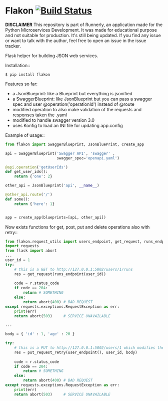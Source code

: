 Flakon [![Build Status](https://travis-ci.org/MFranceschi6/flakon.svg?branch=master)](https://travis-ci.org/MFranceschi6/flakon)
======

**DISCLAIMER** This repository is part of Runnerly, an application made for
the Python Microservices Development. It was made for educational
purpose and not suitable for production. It's still being updated.
If you find any issue or want to talk with the author, feel free to
open an issue in the issue tracker.

Flask helper for building JSON web services.

Installation::

    $ pip install flakon


Features so far:

- a JsonBlueprint: like a Blueprint but everything is jsonified
- a SwaggerBlueprint: like JsonBlueprint but you can pass a swagger spec
  and user @operation('operationId') instead of @route
- modified operation to also make validation of the requests and responses taken the .yaml
- modified to handle swagger version 3.0
- uses Konfig to load an INI file for updating app.config


Example of usage::
```python
from flakon import SwaggerBlueprint, JsonBluePrint, create_app

api = SwaggerBlueprint('Swagger API', 'swagger' ,
                       swagger_spec='openapi.yaml')

@api.operation('getUserIds')
def get_user_ids():
    return {'one': 2}

other_api = JsonBlueprint('api', __name__)

@other_api.route('/')
def some():
    return {'here': 1}


app = create_app(blueprints=[api, other_api])
```

Now exists functions for get, post, put and delete operations also with retry::

```python
from flakon.request_utils import users_endpoint, get_request, runs_endpoint, put_request_retry
import requests
from flask import abort
...
user_id = 1
try:
    # this is a GET to http://127.0.0.1:5002/users/1/runs
    res = get_request(runs_endpoint(user_id))
    
    code = r.status_code
    if code == 204:
        return # SOMETHING
    else:
        return abort(400) # BAD REQUEST
except requests.exceptions.RequestException as err:
    print(err)
    return abort(503)     # SERVICE UNAVAILABLE

...

body = { 'id' : 1, 'age' : 20 }

try:
    # this is a PUT to http://127.0.0.1:5002/users/1 which modifies the age of the user with id 1
    res = put_request_retry(user_endpoint(), user_id, body)
    
    code = r.status_code
    if code == 204:
        return # SOMETHING
    else:
        return abort(400) # BAD REQUEST
except requests.exceptions.RequestException as err:
    print(err)
    return abort(503)     # SERVICE UNAVAILABLE
 ```
